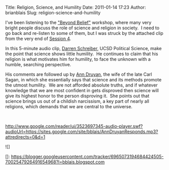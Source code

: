 Title: Religion, Science, and Humility
Date: 2011-01-14 17:23
Author: brianblais
Slug: religion-science-and-humility

I've been listening to the ["Beyond Belief"][] workshop, where many very
bright people discuss the role of science and religion in society.  I
need to go back and re-listen to some of them, but I was struck by the
attached clip from the very end of [Session 4][].

In this 5-minute audio clip, [Darren Schreiber][], UCSD Political
Science, make the point that science shows little humility.  He
continues to claim that his religion is what motivates him for humility,
to face the unknown with a humble, searching perspective.

His comments are followed up by [Ann Druyan][], the wife of the late
Carl Sagan, in which she essentially says that science and its methods
promote the utmost humility.  We are not afforded absolute truths, and
if whatever knowledge that we are most confident in gets disproved then
science will give its highest honor to the person disproving it.  She
points out that science brings us out of a childish narcissism, a key
part of nearly all religions, which demands that we are central to the
universe.

 

<http://www.google.com/reader/ui/3523697345-audio-player.swf?audioUrl=https://sites.google.com/site/bblais/AnnDruyanResponds.mp3?attredirects=0&d=1>

<div class="blogger-post-footer">
![]

</div>

  ["Beyond Belief"]: http://thesciencenetwork.org/programs/beyond-belief-science-religion-reason-and-survival
  [Session 4]: http://thesciencenetwork.org/programs/beyond-belief-science-religion-reason-and-survival/session-4-1
  [Darren Schreiber]: http://dmschreiber.ucsd.edu/
  [Ann Druyan]: http://en.wikipedia.org/wiki/Ann_Druyan
  []: https://blogger.googleusercontent.com/tracker/6965073194684424505-7002547926491654968?l=bblais.blogspot.com
